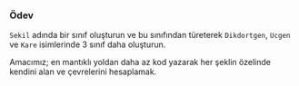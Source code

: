 ### Ödev

``Sekil`` adında bir sınıf oluşturun ve bu sınıfından türeterek ``Dikdortgen``, ``Ucgen`` ve ``Kare`` isimlerinde 3 sınıf daha oluşturun.

Amacımız; en mantıklı yoldan daha az kod yazarak her şeklin özelinde kendini alan ve çevrelerini hesaplamak.


